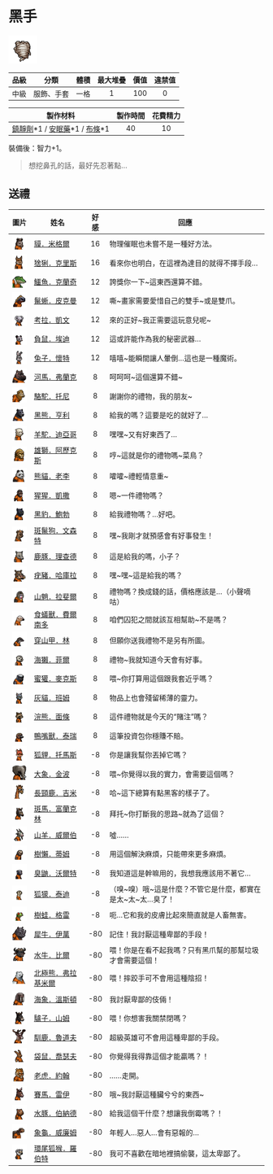 # 黑手

![img](images/item_pic_HS.png)

|品級|分類|體積|最大堆疊|價值|違禁值|
|:--:|:--:|:--:|:--:|:--:|:--:|
|中級|服飾、手套|一格|1|100|0|

|製作材料|製作時間|花費精力|
|:--:|:--:|:--:|
|[鎮靜劑](53-鎮靜劑.md)\*1 / [安眠藥](47-安眠藥.md)\*1 / [布條](84-布條.md)\*1|40|10|

裝備後：智力+1。

> 想挖鼻孔的話，最好先忍著點…

## 送禮

|圖片|姓名|好感|回應|
|:--:|--|:--:|--|
|![img](images/tapir.png)|[貘．米格爾](貘．米格爾.md)|16|物理催眠也未嘗不是一種好方法。|
|![img](images/Lynx.png)|[猞猁．克里斯](猞猁．克里斯.md)|16|看來你也明白，在這裡為達目的就得不擇手段…|
|![img](images/crocodile.png)|[鱷魚．克蘭奇](鱷魚．克蘭奇.md)|12|誇獎你一下\~這東西還算不錯。|
|![img](images/MarineIguana.png)|[鬣蜥．皮克曼](鬣蜥．皮克曼.md)|12|嘶\~畫家需要愛惜自己的雙手\~或是雙爪。|
|![img](images/Koala.png)|[考拉．凱文](考拉．凱文.md)|12|來的正好\~我正需要這玩意兒呢\~|
|![img](images/Possum.png)|[負鼠．埃迪](負鼠．埃迪.md)|12|這或許能作為我的秘密武器…|
|![img](images/rabbit.png)|[兔子．懷特](兔子．懷特.md)|12|嘻嘻\~能瞬間讓人暈倒…這也是一種魔術。|
|![img](images/hippopotamus.png)|[河馬．弗蘭克](河馬．弗蘭克.md)|8|呵呵呵\~這個還算不錯\~|
|![img](images/camel.png)|[駱駝．托尼](駱駝．托尼.md)|8|謝謝你的禮物，我的朋友\~|
|![img](images/BlackBear.png)|[黑熊．亨利](黑熊．亨利.md)|8|給我的嗎？這要是吃的就好了…|
|![img](images/Alpaca.png)|[羊駝．迪亞哥](羊駝．迪亞哥.md)|8|嘿嘿\~又有好東西了…|
|![img](images/lion.png)|[雄獅．阿歷克斯](雄獅．阿歷克斯.md)|8|哼\~這就是你的禮物嗎\~菜鳥？|
|![img](images/panda.png)|[熊貓．老李](熊貓．老李.md)|8|嚯嚯\~禮輕情意重\~|
|![img](images/chimpanzee.png)|[猩猩．凱撒](猩猩．凱撒.md)|8|嗯\~一件禮物嗎？|
|![img](images/BlackPanther.png)|[黑豹．鮑勃](黑豹．鮑勃.md)|8|給我禮物嗎？…好吧。|
|![img](images/SpottedHyaena.png)|[斑鬣狗．文森特](斑鬣狗．文森特.md)|8|嘿\~我剛才就預感會有好事發生！|
|![img](images/DeerDolphin.png)|[鹿豚．理查德](鹿豚．理查德.md)|8|這是給我的嗎，小子？|
|![img](images/Warthog.png)|[疣豬．哈庫拉](疣豬．哈庫拉.md)|8|嘿\~嘿\~這是給我的嗎？|
|![img](images/Mandrill.png)|[山魈．拉斐爾](山魈．拉斐爾.md)|8|禮物嗎？換成錢的話，價格應該是…（小聲嘀咕）|
|![img](images/Anteater.png)|[食蟻獸．費爾南多](食蟻獸．費爾南多.md)|8|咱們囚犯之間就該互相幫助\~不是嗎？|
|![img](images/pangolin.png)|[穿山甲．林](穿山甲．林.md)|8|但願你送我禮物不是另有所圖。|
|![img](images/SeaOtter.png)|[海獺．菲爾](海獺．菲爾.md)|8|禮物\~我就知道今天會有好事。|
|![img](images/HoneyBadger.png)|[蜜獾．麥克斯](蜜獾．麥克斯.md)|8|喂\~你打算用這個跟我套近乎嗎？|
|![img](images/cat.png)|[灰貓．班姆](灰貓．班姆.md)|8|物品上也會殘留稀薄的靈力。|
|![img](images/Raccoon.png)|[浣熊．面條](浣熊．面條.md)|8|這件禮物就是今天的“賭注”嗎？|
|![img](images/platypus.png)|[鴨嘴獸．泰瑞](鴨嘴獸．泰瑞.md)|8|這筆投資包你穩賺不賠。|
|![img](images/fox.png)|[狐貍．托馬斯](狐貍．托馬斯.md)|-8|你是讓我幫你丟掉它嗎？|
|![img](images/elephant.png)|[大象．金波](大象．金波.md)|-8|喂\~你覺得以我的實力，會需要這個嗎？|
|![img](images/giraffe.png)|[長頸鹿．吉米](長頸鹿．吉米.md)|-8|哈\~這下總算有點黑客的樣子了。|
|![img](images/zebra.png)|[斑馬．富蘭克林](斑馬．富蘭克林.md)|-8|拜托\~你打斷我的思路\~就為了這個？|
|![img](images/goat.png)|[山羊．威爾伯](山羊．威爾伯.md)|-8|噓……|
|![img](images/sloth.png)|[樹懶．蒂姆](樹懶．蒂姆.md)|-8|用這個解決麻煩，只能帶來更多麻煩。|
|![img](images/skunk.png)|[臭鼬．沃爾特](臭鼬．沃爾特.md)|-8|我知道這是幹嘛用的，我想我應該用不著它…|
|![img](images/meerkat.png)|[狐獴．泰迪](狐獴．泰迪.md)|-8|（嗅\~嗅）哦\~這是什麼？不管它是什麼，都實在是太\~太\~太…臭了！|
|![img](images/Treefrog.png)|[樹蛙．格雷](樹蛙．格雷.md)|-8|呃…它和我的皮膚比起來簡直就是人畜無害。|
|![img](images/rhinoceros.png)|[犀牛．伊萬](犀牛．伊萬.md)|-80|記住！我討厭這種卑鄙的手段！|
|![img](images/AfricanBuffalo.png)|[水牛．比爾](水牛．比爾.md)|-80|喂！你是在看不起我嗎？只有黑爪幫的那幫垃圾才會需要這個！|
|![img](images/PolarBear.png)|[北極熊．弗拉基米爾](北極熊．弗拉基米爾.md)|-80|喂！摔跤手可不會用這種陰招！|
|![img](images/walrus.png)|[海象．溫斯頓](海象．溫斯頓.md)|-80|我討厭卑鄙的伎倆！|
|![img](images/donkey.png)|[驢子．山姆](驢子．山姆.md)|-80|喂！你想害我關禁閉嗎？|
|![img](images/reindeer.png)|[馴鹿．魯道夫](馴鹿．魯道夫.md)|-80|超級英雄可不會用這種卑鄙的手段。|
|![img](images/kangaroo.png)|[袋鼠．喬瑟夫](袋鼠．喬瑟夫.md)|-80|你覺得我得靠這個才能贏嗎？！|
|![img](images/tiger.png)|[老虎．約翰](老虎．約翰.md)|-80|……走開。|
|![img](images/horse.png)|[賽馬．雷伊](賽馬．雷伊.md)|-80|哦\~我討厭這種臟兮兮的東西\~|
|![img](images/Capybara.png)|[水豚．伯納德](水豚．伯納德.md)|-80|給我這個干什麼？想讓我倒霉嗎？！|
|![img](images/Tortoise.png)|[象龜．威廉姆](象龜．威廉姆.md)|-80|年輕人…惡人…會有惡報的…|
|![img](images/RingTailedLemur.png)|[環尾狐猴．羅伯特](環尾狐猴．羅伯特.md)|-80|我可不喜歡在暗地裡搞偷襲，這太卑鄙了。|

